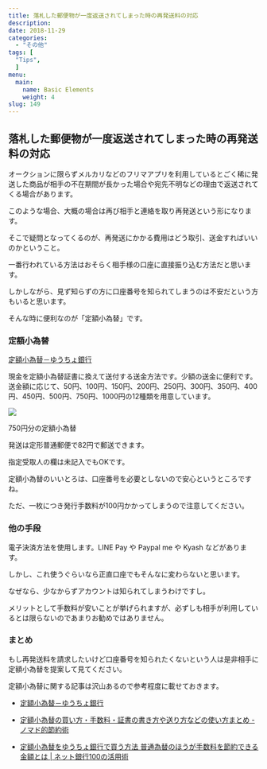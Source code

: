 ```yaml
---
title: 落札した郵便物が一度返送されてしまった時の再発送料の対応  
description: 
date: 2018-11-29
categories:
  - "その他"
tags: [
  "Tips",
  ]
menu:
  main:
    name: Basic Elements
    weight: 4
slug: 149
---
```

## 落札した郵便物が一度返送されてしまった時の再発送料の対応


オークションに限らずメルカリなどのフリマアプリを利用しているとごく稀に発送した商品が相手の不在期間が長かった場合や宛先不明などの理由で返送されてくる場合があります。

このような場合、大概の場合は再び相手と連絡を取り再発送という形になります。

そこで疑問となってくるのが、再発送にかかる費用はどう取引、送金すればいいのかということ。

一番行われている方法はおそらく相手様の口座に直接振り込む方法だと思います。

しかしながら、見ず知らずの方に口座番号を知られてしまうのは不安だという方もいると思います。

そんな時に便利なのが「定額小為替」です。

### 定額小為替

[定額小為替－ゆうちょ銀行](https://www.jp-bank.japanpost.jp/kojin/sokin/hikoza/kj_sk_hkz_kogawase.html)

現金を定額小為替証書に換えて送付する送金方法です。少額の送金に便利です。送金額に応じて、50円、100円、150円、200円、250円、300円、350円、400円、450円、500円、750円、1000円の12種類を用意しています。

![](https://lh3.googleusercontent.com/P0kD_yuXhhiG6dEGk2ZHgs_o0PUnUB0jz6iT08x1NWqj_NodCra6ywmtpJNd4VWgpWqodjj0ir8zV3DvhG9U4EkoudhwvbT0FhhwiVksrdeDa817EvWwuxiDJiq-ZIz7AA6AeYsF0hiJWoEwM6KuX9rnrj91i0DcAIq2SO-lnG7YEoqpJ0UEM0qEF5KOy_YtOenAfe2ua77Sn87kOdRxhYtXtmG4MWiVOrxb4q4QtbfeTneC6IA6VQMV93jp03kQsGD_VMS4kxepJDzBQcMxWnPfrIm3k5sMXnKcL8gpOeFKEUQTTpggPGPaUjtl1Qjg2ZbVJTdWjghaCt4SJspRYh2LLXTrwCeSyoff8WvUEt_yLvQkyTpxMCtNME1j2SbG_e5EUpz5Cawe1v_rl7953LAk6_rpKgOWyOhYEWJNjN2iWrOEMFMCoKVnLz7qfYupGIzBGeNcaJiwPHGY5c_5PP4hXUi-mgWf7ZgrcwTUSeOIttyUceOG_xlaa0yN1Kpcds-nic2xJq90ZNNsPwXRE2svv3om7WUPF4uq-0XhELIvGVF-EDQkDRtU2jPGUCcZs3XRQlXxbC5xSWzVmsPp3rk1riQzPHb9dGM80pLplgm9Euh5LcjsyAkhVdVleHWwhiTrE9xxDkjNQVxi6n4YB9YB=w600-h254-no)

750円分の定額小為替

発送は定形普通郵便で82円で郵送できます。

指定受取人の欄は未記入でもOKです。

定額小為替のいいとろは、口座番号を必要としないので安心というところですね。

ただ、一枚につき発行手数料が100円かかってしまうので注意してください。

### 他の手段

電子決済方法を使用します。LINE Pay や Paypal me や Kyash などがあります。

しかし、これ使うぐらいなら正直口座でもそんなに変わらないと思います。

なぜなら、少なからずアカウントは知られてしまうわけですし。

メリットとして手数料が安いことが挙げられますが、必ずしも相手が利用しているとは限らないのであまりお勧めではありません。

### まとめ

もし再発送料を請求したいけど口座番号を知られたくないという人は是非相手に定額小為替を提案して見てください。

定額小為替に関する記事は沢山あるので参考程度に載せておきます。


- [定額小為替－ゆうちょ銀行](https://www.jp-bank.japanpost.jp/kojin/sokin/hikoza/kj_sk_hkz_kogawase.html)

- [定額小為替の買い方・手数料・証書の書き方や送り方などの使い方まとめ - ノマド的節約術](https://nomad-saving.com/47958/)

- [定額小為替をゆうちょ銀行で買う方法 普通為替のほうが手数料を節約できる金額とは | ネット銀行100の活用術](https://ginkou.jp/knowledge/teigaku-kogawase-tesuuryou.html")